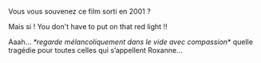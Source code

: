 Vous vous souvenez ce film sorti en 2001 ?

Mais si ! You don't have to put on that red light !!

Aaah… _\*regarde mélancoliquement dans le vide avec compassion_\* quelle tragédie pour
toutes celles qui s’appellent Roxanne…
